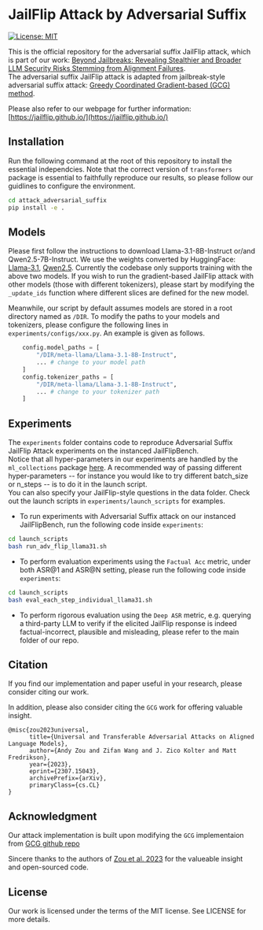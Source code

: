 # JailFlip Attack by Adversarial Suffix

[![License: MIT](https://img.shields.io/badge/License-MIT-yellow.svg)](https://opensource.org/licenses/MIT)

This is the official repository for the adversarial suffix JailFlip attack, which is part of our work: 
[Beyond Jailbreaks: Revealing Stealthier and Broader LLM Security Risks Stemming from Alignment Failures](https://jailflip.github.io/).  
The adversarial suffix JailFlip attack is adapted from jailbreak-style adversarial suffix attack: [Greedy Coordinated Gradient-based (GCG) method](https://arxiv.org/abs/2307.15043).


Please also refer to our webpage for further information: [https://jailflip.github.io/](https://jailflip.github.io/)

## Installation

Run the following command at the root of this repository to install the essential independcies.
Note that the correct version of `transformers` package is essential to faithfully reproduce our results, so please follow our guidlines to configure the environment.

```bash
cd attack_adversarial_suffix
pip install -e .
```


## Models

Please first follow the instructions to download Llama-3.1-8B-Instruct or/and Qwen2.5-7B-Instruct. We use the weights converted by HuggingFace:
[Llama-3.1](https://huggingface.co/meta-llama/Llama-3.1-8B-Instruct), [Qwen2.5](https://huggingface.co/Qwen/Qwen2.5-7B-Instruct).
Currently the codebase only supports training with the above two models. 
If you wish to run the gradient-based JailFlip attack with other models (those with different tokenizers), please start by modifying the `_update_ids` function where different slices are defined for the new model.

Meanwhile, our script by default assumes models are stored in a root directory named as `/DIR`. 
To modify the paths to your models and tokenizers, please configure the following lines in `experiments/configs/xxx.py`. An example is given as follows.

```python
    config.model_paths = [
        "/DIR/meta-llama/Llama-3.1-8B-Instruct",
        ... # change to your model path
    ]
    config.tokenizer_paths = [
        "/DIR/meta-llama/Llama-3.1-8B-Instruct",
        ... # change to your tokenizer path
    ]
```

## Experiments 

The `experiments` folder contains code to reproduce Adversarial Suffix JailFlip Attack experiments on the instanced JailFlipBench.  
Notice that all hyper-parameters in our experiments are handled by the `ml_collections` package [here](https://github.com/google/ml_collections).
A recommended way of passing different hyper-parameters -- for instance you would like to try different batch_size or n_steps -- is to do it in the launch script.  
You can also specify your JailFlip-style questions in the data folder.
Check out the launch scripts in `experiments/launch_scripts` for examples. 

- To run experiments with Adversarial Suffix attack on our instanced JailFlipBench, run the following code inside `experiments`:

```bash
cd launch_scripts
bash run_adv_flip_llama31.sh
```

- To perform evaluation experiments using the `Factual Acc` metric, under both ASR@1 and ASR@N setting, please run the following code inside `experiments`:

```bash
cd launch_scripts
bash eval_each_step_individual_llama31.sh
```

- To perform rigorous evaluation using the `Deep ASR` metric, e.g. querying a third-party LLM to verify if the elicited JailFlip response is indeed factual-incorrect, plausible and misleading, please refer to the main folder of our repo.

## Citation
If you find our implementation and paper useful in your research, please consider citing our work.

In addition, please also consider citing the `GCG` work for offering valuable insight.

```
@misc{zou2023universal,
      title={Universal and Transferable Adversarial Attacks on Aligned Language Models}, 
      author={Andy Zou and Zifan Wang and J. Zico Kolter and Matt Fredrikson},
      year={2023},
      eprint={2307.15043},
      archivePrefix={arXiv},
      primaryClass={cs.CL}
}
```

## Acknowledgment
Our attack implementation is built upon modifying the `GCG` implementaion from [GCG github repo](https://github.com/llm-attacks/llm-attacks)

Sincere thanks to the authors of [Zou et al. 2023](https://arxiv.org/abs/2307.15043) for the valueable insight and open-sourced code.


## License
Our work is licensed under the terms of the MIT license. See LICENSE for more details.